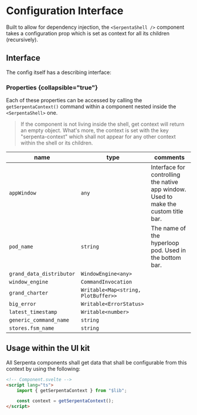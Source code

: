 # Configuration Interface

Built to allow for dependency injection, the `<SerpentaShell />` component takes a configuration prop which is set as
context for all its children (recursively). 

## Interface

The config itself has a describing interface:

### Properties {collapsible="true"}

Each of these properties can be accessed by calling the `getSerpentaContext()` command within a component nested
inside the `<SerpentaShell>` one.

> If the component is not living inside the shell, get context will return an empty object. 
> What's more, the context is set with the key "serpenta-context" which shall not appear for any other context within 
> the shell or its children.

| name                     | type                                | comments                                                                            |
|--------------------------|-------------------------------------|-------------------------------------------------------------------------------------|
| `appWindow`              | `any`                               | Interface for controlling the native app window. Used to make the custom title bar. |
| `pod_name`               | `string`                            | The name of the hyperloop pod. Used in the bottom bar.                              |
| `grand_data_distributor` | `WindowEngine<any>`                 |                                                                                     |
| `window_engine`          | `CommandInvocation`                 |                                                                                     |
| `grand_charter`          | `Writable<Map<string, PlotBuffer>>` |                                                                                     |
| `big_error`              | `Writable<ErrorStatus>`             |                                                                                     |
| `latest_timestamp`       | `Writable<number>`                  |                                                                                     |
| `generic_command_name`   | `string`                            |                                                                                     |
| `stores.fsm_name`        | `string`                            |                                                                                     |

## Usage within the UI kit

All Serpenta components shall get data that shall be configurable from this context by using the following:

```html
<!-- Component.svelte -->
<script lang="ts">
    import { getSerpentaContext } from "$lib";

    const context = getSerpentaContext();
</script>
```
